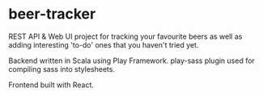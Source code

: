 # beer-tracker

REST API & Web UI project for tracking your favourite beers as well as adding interesting 'to-do' ones that you haven't tried yet.

Backend written in Scala using Play Framework. play-sass plugin used for compiling sass into stylesheets.

Frontend built with React.